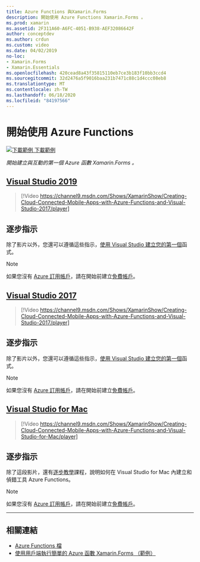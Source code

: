 ```yaml
---
title: Azure Functions 與Xamarin.Forms
description: 開始使用 Azure Functions Xamarin.Forms 。
ms.prod: xamarin
ms.assetid: 2F311A60-A6FC-4051-B938-AEF32086642F
author: conceptdev
ms.author: crdun
ms.custom: video
ms.date: 04/02/2019
no-loc:
- Xamarin.Forms
- Xamarin.Essentials
ms.openlocfilehash: 420cead8a43f35815110eb7ce3b183f10bb3ccd4
ms.sourcegitcommit: 32d2476a5f9016baa231b7471c88c1d4ccc08eb8
ms.translationtype: MT
ms.contentlocale: zh-TW
ms.lasthandoff: 06/18/2020
ms.locfileid: "84197566"
---
```

# <a name="get-started-with-azure-functions"></a>開始使用 Azure Functions

[![下載範例 ](~/media/shared/download.png) 下載範例](https://azure.microsoft.com/resources/samples/functions-xamarin-getting-started/)

_開始建立與互動的第一個 Azure 函數 Xamarin.Forms 。_

## <a name="visual-studio-2019"></a>[Visual Studio 2019](#tab/windows)

> [!Video https://channel9.msdn.com/Shows/XamarinShow/Creating-Cloud-Connected-Mobile-Apps-with-Azure-Functions-and-Visual-Studio-2017/player]

## <a name="step-by-step-instructions"></a>逐步指示

除了影片以外，您還可以遵循這些指示，[使用 Visual Studio 建立您的第一個](https://docs.microsoft.com/azure/azure-functions/functions-create-your-first-function-visual-studio)函式。

> [!NOTE]
> 如果您沒有 [Azure 訂用帳戶](/azure/guides/developer/azure-developer-guide#understanding-accounts-subscriptions-and-billing)，請在開始前建立[免費帳戶](https://aka.ms/azfree-docs-mobileapps)。

## <a name="visual-studio-2017"></a>[Visual Studio 2017](#tab/win-vs2017)

> [!Video https://channel9.msdn.com/Shows/XamarinShow/Creating-Cloud-Connected-Mobile-Apps-with-Azure-Functions-and-Visual-Studio-2017/player]

## <a name="step-by-step-instructions"></a>逐步指示

除了影片以外，您還可以遵循這些指示，[使用 Visual Studio 建立您的第一個](https://docs.microsoft.com/azure/azure-functions/functions-create-your-first-function-visual-studio)函式。

> [!NOTE]
> 如果您沒有 [Azure 訂用帳戶](/azure/guides/developer/azure-developer-guide#understanding-accounts-subscriptions-and-billing)，請在開始前建立[免費帳戶](https://aka.ms/azfree-docs-mobileapps)。

## <a name="visual-studio-for-mac"></a>[Visual Studio for Mac](#tab/macos)

> [!Video https://channel9.msdn.com/Shows/XamarinShow/Creating-Cloud-Connected-Mobile-Apps-with-Azure-Functions-and-Visual-Studio-for-Mac/player]

## <a name="step-by-step-instructions"></a>逐步指示

除了這段影片，還有[逐步教學](https://docs.microsoft.com/visualstudio/mac/azure-functions-lab)課程，說明如何在 Visual Studio for Mac 內建立和偵錯工具 Azure Functions。

> [!NOTE]
> 如果您沒有 [Azure 訂用帳戶](/azure/guides/developer/azure-developer-guide#understanding-accounts-subscriptions-and-billing)，請在開始前建立[免費帳戶](https://aka.ms/azfree-docs-mobileapps)。

-----

## <a name="related-links"></a>相關連結

- [Azure Functions 檔](https://docs.microsoft.com/azure/azure-functions/)
- [使用用戶端執行簡單的 Azure 函數 Xamarin.Forms （範例）](https://azure.microsoft.com/resources/samples/functions-xamarin-getting-started/)
